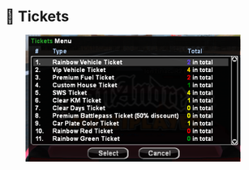 # 🎫 Tickets

<figure><img src="../../.gitbook/assets/image (1).png" alt=""><figcaption></figcaption></figure>
